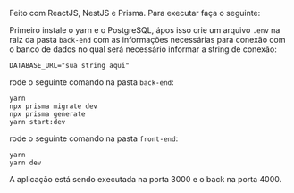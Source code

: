 Feito com ReactJS, NestJS e Prisma.
Para executar faça o seguinte:

Primeiro instale o yarn e o PostgreSQL, ápos isso crie um arquivo `.env` na raiz da pasta `back-end` com as informações necessárias para conexão com o banco de dados no qual será necessário informar a string de conexão:

```
DATABASE_URL="sua string aqui"
```

rode o seguinte comando na pasta `back-end`:

```
yarn
npx prisma migrate dev
npx prisma generate
yarn start:dev
```

rode o seguinte comando na pasta `front-end`:

```
yarn
yarn dev
```

A aplicação está sendo executada na porta 3000 e o back na porta 4000.
